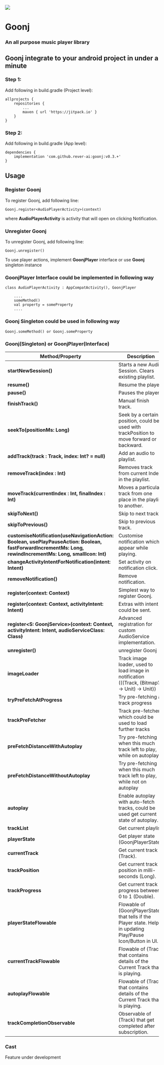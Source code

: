 [![](https://jitpack.io/v/rever-ai/goonj.svg)](https://jitpack.io/#rever-ai/goonj)

# Goonj 
### An all purpose music player library

## Goonj integrate to your android project in under a minute
### Step 1:
Add following in build.gradle (Project level):
```
allprojects {
	repositories {
		...
		maven { url 'https://jitpack.io' }
	}
} 
````

### Step 2: 
Add following in build.gradle (App level):
```
dependencies {
	implementation 'com.github.rever-ai:goonj:v0.3.+'
}
```

## Usage
### Register Goonj
To register Goonj, add following line:
```
Goonj.register<AudioPlayerActivity>(context)
````
where __AudioPlayerActivity__ is activity that will open on clicking Notification.

### Unregister Goonj
To unregister Goonj, add following line:
```
Goonj.unregister()
```

To use player actions, implement __GoonjPlayer__ interface or use __Goonj__ singleton instance

### GoonjPlayer Interface could be implemented in following way
```
class AudioPlayerActivity : AppCompatActivity(), GoonjPlayer

    ....
    someMethod()
    val property = someProperty
    ....

```

### Goonj Singleton could be used in following way
```
Goonj.someMethod() or Goonj.someProperty
```

### Goonj(Singleton) or GoonjPlayer(Interface)
| Method/Property | Description |
| -------| ----------- |
|__startNewSession()__|Starts a new Audio Session. Clears existing playlist.|
|__resume()__| Resume the player.|
|__pause()__| Pauses the player.|
|__finishTrack()__|Manual finish track.|
|__seekTo(positionMs: Long)__|Seek by a certain position, could be used with trackPosition to move forward or backward.|
|__addTrack(track : Track, index: Int? = null)__| Add an audio to playlist.|
|__removeTrack(index : Int)__|Removes track from current Index in the playlist.|
|__moveTrack(currentIndex : Int, finalIndex : Int)__|Moves a particular track from one place in the playlist to another.|
|__skipToNext()__|Skip to next track.|
|__skipToPrevious()__|Skip to previous track.|
|__customiseNotification(useNavigationAction: Boolean, usePlayPauseAction: Boolean, fastForwardIncrementMs: Long, rewindIncrementMs: Long, smallIcon: Int)__|Customise notification which appear while playing.|
|__changeActivityIntentForNotification(intent: Intent)__|Set activity on notification click.|
|__removeNotification()__|Remove notification.|
|__register<ActivityType>(context: Context)__|Simplest way to register Goonj.|
|__register(context: Context, activityIntent: Intent)__|Extras with intent could be sent.|
|__register<S: GoonjService>(context: Context, activityIntent: Intent, audioServiceClass: Class<S>)__|Advanced registration for custom AudioService implementation.|
|__unregister()__|unregister Goonj|
|__imageLoader__|Track image loader, used to load image in notification (((Track, (Bitmap?) -> Unit) -> Unit))|
|__tryPreFetchAtProgress__|Try pre-fetching at track progress|
|__trackPreFetcher__|Track pre-fetcher, which could be used to load further tracks|
|__preFetchDistanceWithAutoplay__|Try pre-fetching when this much track left to play, while on autoplay|
|__preFetchDistanceWithoutAutoplay__|Try pre-fetching when this much track left to play, while not on autoplay|
|__autoplay__|Enable autoplay with auto-fetch tracks, could be used get current state of autoplay.|
|__trackList__|Get current playlist.|
|__playerState__|Get player state (GoonjPlayerState).|
|__currentTrack__|Get current track (Track).|
|__trackPosition__|Get current track position in milli-seconds (Long).|
|__trackProgress__|Get current track progress between 0 to 1 (Double).|
|__playerStateFlowable__|Flowable of (GoonjPlayerState) that tells if the Player state. Helps in updating Play/Pause Icon/Button in UI.|
|__currentTrackFlowable__|Flowable of (Track) that contains details of the Current Track that is playing.|
|__autoplayFlowable__|Flowable of (Track) that contains details of the Current Track that is playing.|
|__trackCompletionObservable__|Observable of (Track) that get completed after subscription.|


### Cast
Feature under development
